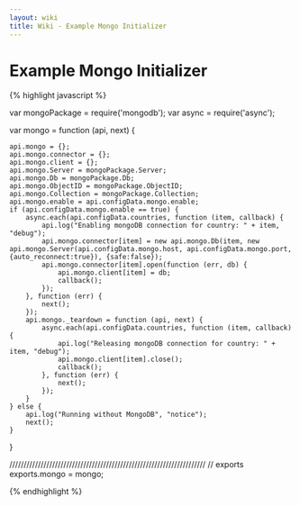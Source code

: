 ```yaml
---
layout: wiki
title: Wiki - Example Mongo Initializer
---
```


# Example Mongo Initializer

{% highlight javascript %}

var mongoPackage = require('mongodb');
var async = require('async');

var mongo = function (api, next) {

    api.mongo = {};
    api.mongo.connector = {};
    api.mongo.client = {};
    api.mongo.Server = mongoPackage.Server;
    api.mongo.Db = mongoPackage.Db;
    api.mongo.ObjectID = mongoPackage.ObjectID;
    api.mongo.Collection = mongoPackage.Collection;
    api.mongo.enable = api.configData.mongo.enable;
    if (api.configData.mongo.enable == true) {
        async.each(api.configData.countries, function (item, callback) {
            api.log("Enabling mongoDB connection for country: " + item, "debug");
            api.mongo.connector[item] = new api.mongo.Db(item, new api.mongo.Server(api.configData.mongo.host, api.configData.mongo.port, {auto_reconnect:true}), {safe:false});
            api.mongo.connector[item].open(function (err, db) {
                api.mongo.client[item] = db;
                callback();
            });
        }, function (err) {
            next();
        });
        api.mongo._teardown = function (api, next) {
            async.each(api.configData.countries, function (item, callback) {
                api.log("Releasing mongoDB connection for country: " + item, "debug");
                api.mongo.client[item].close();
                callback();
            }, function (err) {
                next();
            });
        }
    } else {
        api.log("Running without MongoDB", "notice");
        next();
    }
}

/////////////////////////////////////////////////////////////////////
// exports
exports.mongo = mongo;

{% endhighlight %}